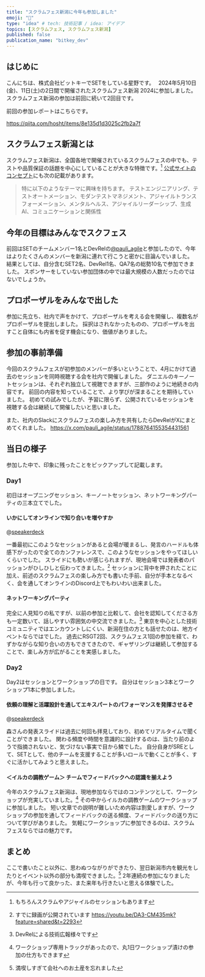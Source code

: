 ```yaml
---
title: "スクラムフェス新潟に今年も参加しました"
emoji: "🍶"
type: "idea" # tech: 技術記事 / idea: アイデア
topics: [スクラムフェス, スクラムフェス新潟]
published: false
publication_name: "bitkey_dev"
---
```


## はじめに

こんにちは、株式会社ビットキーでSETをしている星野です。　
2024年5月10日(金)、11日(土)の2日間で開催されたスクラムフェス新潟 2024に参加しました。
スクラムフェス新潟の参加は前回に続いて2回目です。

前回の参加レポートはこちらです。

https://qiita.com/hosht/items/8e135d1d3025c2fb2a7f

## スクラムフェス新潟とは

スクラムフェス新潟は、全国各地で開催されているスクラムフェスの中でも、テストや品質保証の話題を中心にしていることが大きな特徴です。[^1]
[公式サイトのコンセプト](https://www.scrumfestniigata.org/)にも次の記載があります。

> 特に以下のようなテーマに興味を持ちます。
> テストエンジニアリング、テストオートメーション、モダンテストマネジメント、アジャイルトランスフォーメーション、メンタルヘルス、アジャイルリーダーシップ、生成AI、コミュニケーションと関係性

## 今年の目標はみんなでスクフェス

前回はSETのチームメンバー1名とDevRelの[@pauli_agile](https://zenn.dev/pauli_agile)と参加したので、今年はよりたくさんのメンバーを新潟に連れて行こうと密かに目論んでいました。
結果としては、自分含むSET2名、DevRel1名、QA7名の総勢10名で参加できました。
スポンサーをしていない参加団体の中では最大規模の人数だったのではないでしょうか。


## プロポーザルをみんなで出した

参加に先立ち、社内で声をかけて、プロポーザルを考える会を開催し、複数名がプロポーザルを提出しました。
採択はされなかったものの、プロポーザルを出すこと自体にも内省を促す機会になり、価値がありました。

## 参加の事前準備

今回のスクラムフェスが初参加のメンバーが多いということで、4月にかけて過去のセッションを同時視聴する会を社内で開催しました。
ダニエルのキーノートセッションは、それぞれ独立して視聴できますが、三部作のように地続きの内容です。
前回の内容を知っていることで、より学びが深まることを期待していました。
初めての試みでしたが、予習に限らず、公開されているセッションを視聴する会は継続して開催したいと思いました。

また、社内のSlackにスクラムフェスの楽しみ方を共有したらDevRelがXにまとめてくれました。
https://x.com/pauli_agile/status/1788764155354431561

## 当日の様子

参加した中で、印象に残ったことをピックアップして記載します。

### Day1

初日はオープニングセッション、キーノートセッション、ネットワーキングパーティの三本立てでした。

#### いかにしてオンラインで知り合いを増やすか

@[speakerdeck](bb45eac00a8e4674aae2702d58cfaebf)

一番最初にこのようなセッションがあると会場が暖まるし、発言のハードルも体感下がったので全てのカンファレンスで、このようなセッションをやってほしいくらいでした。
スライドにも勢いが感じられますが、現地会場では発表者のパッションがひしひしと伝わってきました。[^2]
セッションに背中を押されたことに加え、前述のスクラムフェスの楽しみ方でも書いた手前、自分が手本となるべく、会を通してオンラインのDiscord上でもわいわい出来ました。

#### ネットワーキングパーティ

完全に人見知りの私ですが、以前の参加と比較して、会社を認知してくださる方も一定数いて、話しやすい雰囲気の中交流できました。[^3]
東京を中心とした技術コミュニティではエンカウントしにくい、新潟在住の方とも話せたのは、地方イベントならではでした。
過去にRSGT2回、スクラムフェス1回の参加を経て、わずかながらな知り合いの方もできてきたので、ギャザリングは継続して参加することで、楽しみ方が広がることを実感しました。

### Day2

Day2はセッションとワークショップの日です。
自分はセッション3本とワークショップ1本に参加しました。

#### 依頼の理解と活躍設計を通してエキスパートのパフォーマンスを発揮させるぞ

@[speakerdeck](ae2c74a327a442a39280f52f0791d1c1)

森さんの発表スライドは過去に何回も拝見しており、初めてリアルタイムで聞くことができました。
関わる頻度や時間を意識的に設計するのは、当たり前のようで指摘されないと、気づけない事実で目から鱗でした。
自分自身がSREとして、SETとして、他のチームを支援することが多いロールで動くことが多く、すぐに活かしてみようと思えました。

#### ＜イルカの調教ゲーム＞ チームでフィードバックへの認識を揃えよう

今年のスクラムフェス新潟は、現地参加ならではのコンテンツとして、ワークショップが充実していました。[^4]
その中からイルカの調教ゲームのワークショップに参加しました。
短い文章での説明が難しいため内容は割愛しますが、ワークショップの参加を通してフィードバックの送る頻度、フィードバックの送り方について学びがありました。
気軽にワークショップに参加できるのは、スクラムフェスならではの魅力です。

## まとめ

ここで書いたこと以外に、思わぬつながりができたり、翌日新潟市内を観光をしたりとイベント以外の部分も満喫できました。[^5]
2年連続の参加になりましたが、今年も行って良かった、また来年も行きたいと思える体験でした。

[^1]: もちろんスクラムやアジャイルのセッションもあります
[^2]: すでに録画が公開されています https://youtu.be/DA3-CM435mk?feature=shared&t=2293
[^3]: DevRelによる技術広報様々です
[^4]: ワークショップ専用トラックがあったので、丸1日ワークショップ漬けの参加の仕方もできます
[^5]: 満喫しすぎて会社へのお土産を忘れました
